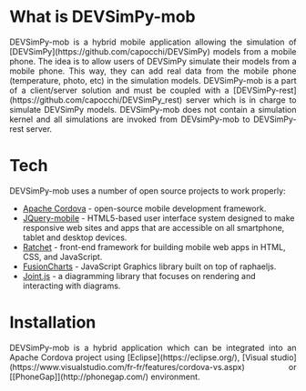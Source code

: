 # What is DEVSimPy-mob
<p align="justify">
DEVSimPy-mob is a hybrid mobile application allowing the simulation of [DEVSimPy](https://github.com/capocchi/DEVSimPy) models from a mobile phone.
The idea is to allow users of DEVSimPy simulate their models from a mobile phone. This way, they can add real data from the mobile phone (temperature, photo, etc) in the simulation models.
DEVSimPy-mob is a part of a client/server solution and must be coupled with a [DEVSimPy-rest](https://github.com/capocchi/DEVSimPy_rest) server which is in charge to simulate DEVSimPy models. DEVSimPy-mob does not contain a simulation kernel and all simulations are invoked from DEVsimPy-mob to DEVSimPy-rest server.
</p>

# Tech
DEVSimPy-mob uses a number of open source projects to work properly:
* [Apache Cordova](https://cordova.apache.org/) - open-source mobile development framework.
* [JQuery-mobile](https://jquerymobile.com/) - HTML5-based user interface system designed to make responsive web sites and apps that are accessible on all smartphone, tablet and desktop devices.
* [Ratchet](http://goratchet.com/) - front-end framework for building mobile web apps in HTML, CSS, and JavaScript. 
* [FusionCharts](http://www.fusioncharts.com/) - JavaScript Graphics library built on top of raphaeljs.
* [Joint.js](http://jointjs.com/) - a diagramming library that focuses on rendering and interacting with diagrams.

# Installation
<p align="justify">
DEVSimPy-mob is a hybrid application which can be integrated into an Apache Cordova project using [Eclipse](https://eclipse.org/), [Visual studio](https://www.visualstudio.com/fr-fr/features/cordova-vs.aspx) or [[PhoneGap]](http://phonegap.com/) environment.
</p>
